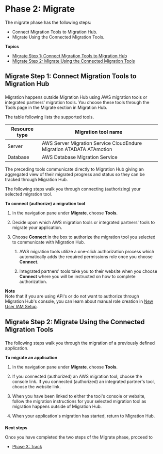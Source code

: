 # Phase 2: Migrate<a name="discovery-wt-migrate"></a>

The migrate phase has the following steps:
+ Connect Migration Tools to Migration Hub\.
+ Migrate Using the Connected Migration Tools\.

**Topics**
+ [Migrate Step 1: Connect Migration Tools to Migration Hub](#discovery-wt-auth-migrate-tools)
+ [Migrate Step 2: Migrate Using the Connected Migration Tools](#discovery-wt-migrate-using-tools)

## Migrate Step 1: Connect Migration Tools to Migration Hub<a name="discovery-wt-auth-migrate-tools"></a>

### <a name="migrate-step-1"></a>

Migration happens outside Migration Hub using AWS migration tools or integrated partners' migration tools\. You choose these tools through the Tools page in the Migrate section in Migration Hub\.

The table following lists the supported tools\.


| Resource type | Migration tool name | 
| --- | --- | 
|  Server  |  AWS Server Migration Service CloudEndure Migration ATADATA ATAmotion  | 
| Database |  AWS Database Migration Service  | 

The preceding tools communicate directly to Migration Hub giving an aggregated view of their migrated progress and status so they can be tracked through Migration Hub\.

The following steps walk you through connecting \(authorizing\) your selected migration tool\.

**To connect \(authorize\) a migration tool**

1. In the navigation pane under **Migrate**, choose **Tools**\.

1. Decide upon which AWS migration tools or integrated partners' tools to migrate your application\.

1. Choose **Connect** in the box to authorize the migration tool you selected to communicate with Migration Hub\. 

   1. AWS migration tools utilize a one\-click authorization process which automatically adds the required permissions role once you choose **Connect**\.

   1. Integrated partners' tools take you to their website when you choose **Connect** where you will be instructed on how to complete authorization\.

**Note**  
Note that if you are using API's or do not want to authorize through Migration Hub's console, you can learn about manual role creation in [New User IAM Setup](new-customer-setup.md)\.

## Migrate Step 2: Migrate Using the Connected Migration Tools<a name="discovery-wt-migrate-using-tools"></a>

### <a name="migrate-step-2"></a>

The following steps walk you through the migration of a previously defined application\.

**To migrate an application**

1. In the navigation pane under **Migrate**, choose **Tools**\.

1. If you connected \(authorized\) an AWS migration tool, choose the console link\. If you connected \(authorized\) an integrated partner's tool, choose the website link\.

1. When you have been linked to either the tool's console or website, follow the migration instructions for your selected migration tool as migration happens outside of Migration Hub\.

1. When your application's migration has started, return to Migration Hub\.

### <a name="w35aac12c15c27c11b5"></a>

**Next steps**

Once you have completed the two steps of the Migrate phase, proceed to
+ [Phase 3: Track](discovery-wt-track.md)